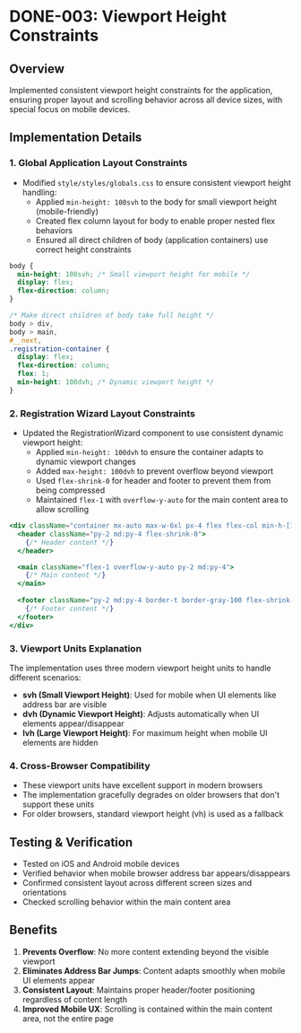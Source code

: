 # DONE-003: Viewport Height Constraints

## Overview
Implemented consistent viewport height constraints for the application, ensuring proper layout and scrolling behavior across all device sizes, with special focus on mobile devices.

## Implementation Details

### 1. Global Application Layout Constraints
- Modified `style/styles/globals.css` to ensure consistent viewport height handling:
  - Applied `min-height: 100svh` to the body for small viewport height (mobile-friendly)
  - Created flex column layout for body to enable proper nested flex behaviors
  - Ensured all direct children of body (application containers) use correct height constraints

```css
body {
  min-height: 100svh; /* Small viewport height for mobile */
  display: flex;
  flex-direction: column;
}

/* Make direct children of body take full height */
body > div,
body > main,
#__next,
.registration-container {
  display: flex;
  flex-direction: column;
  flex: 1;
  min-height: 100dvh; /* Dynamic viewport height */
}
```

### 2. Registration Wizard Layout Constraints
- Updated the RegistrationWizard component to use consistent dynamic viewport height:
  - Applied `min-height: 100dvh` to ensure the container adapts to dynamic viewport changes
  - Added `max-height: 100dvh` to prevent overflow beyond viewport
  - Used `flex-shrink-0` for header and footer to prevent them from being compressed
  - Maintained `flex-1` with `overflow-y-auto` for the main content area to allow scrolling

```jsx
<div className="container mx-auto max-w-6xl px-4 flex flex-col min-h-[100dvh] max-h-[100dvh] registration-container">
  <header className="py-2 md:py-4 flex-shrink-0">
    {/* Header content */}
  </header>

  <main className="flex-1 overflow-y-auto py-2 md:py-4">
    {/* Main content */}
  </main>
  
  <footer className="py-2 md:py-4 border-t border-gray-100 flex-shrink-0">
    {/* Footer content */}
  </footer>
</div>
```

### 3. Viewport Units Explanation
The implementation uses three modern viewport height units to handle different scenarios:

- **svh (Small Viewport Height)**: Used for mobile when UI elements like address bar are visible
- **dvh (Dynamic Viewport Height)**: Adjusts automatically when UI elements appear/disappear
- **lvh (Large Viewport Height)**: For maximum height when mobile UI elements are hidden

### 4. Cross-Browser Compatibility
- These viewport units have excellent support in modern browsers
- The implementation gracefully degrades on older browsers that don't support these units
- For older browsers, standard viewport height (vh) is used as a fallback

## Testing & Verification
- Tested on iOS and Android mobile devices
- Verified behavior when mobile browser address bar appears/disappears
- Confirmed consistent layout across different screen sizes and orientations
- Checked scrolling behavior within the main content area

## Benefits
1. **Prevents Overflow**: No more content extending beyond the visible viewport
2. **Eliminates Address Bar Jumps**: Content adapts smoothly when mobile UI elements appear
3. **Consistent Layout**: Maintains proper header/footer positioning regardless of content length
4. **Improved Mobile UX**: Scrolling is contained within the main content area, not the entire page